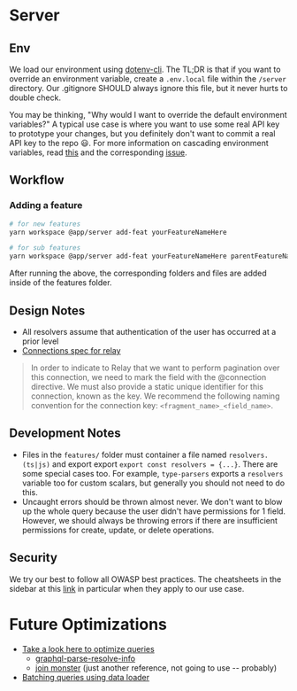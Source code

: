 # Server

## Env

We load our environment using [dotenv-cli](https://www.npmjs.com/package/dotenv-cli). The TL;DR is that if you want to override an environment variable, create a `.env.local` file within the `/server` directory. Our .gitignore SHOULD always ignore this file, but it never hurts to double check.

You may be thinking, "Why would I want to override the default environment variables?" A typical use case is where you want to use some real API key to prototype your changes, but you definitely don't want to commit a real API key to the repo :smiley:. For more information on cascading environment variables, read [this](https://github.com/entropitor/dotenv-cli#cascading-env-variables) and the corresponding [issue](https://github.com/entropitor/dotenv-cli/issues/37).

## Workflow

### Adding a feature

```bash
# for new features
yarn workspace @app/server add-feat yourFeatureNameHere

# for sub features
yarn workspace @app/server add-feat yourFeatureNameHere parentFeatureName
```

After running the above, the corresponding folders and files are added inside of the features folder.

## Design Notes

-   All resolvers assume that authentication of the user has occurred at a prior level
-   [Connections spec for relay](https://relay.dev/graphql/connections.htm#)
> In order to indicate to Relay that we want to perform pagination over this connection, we need to mark the field with the @connection directive. We must also provide a static unique identifier for this connection, known as the key. We recommend the following naming convention for the connection key: `<fragment_name>_<field_name>`.

## Development Notes

-   Files in the `features/` folder must container a file named `resolvers.(ts|js)` and export export `export const resolvers = {...}`. There are some special cases too. For example, `type-parsers` exports a `resolvers` variable too for custom scalars, but generally you should not need to do this.
-   Uncaught errors should be thrown almost never. We don't want to blow up the whole query because the user didn't have permissions for 1 field. However, we should always be throwing errors if there are insufficient permissions for create, update, or delete operations.

## Security

We try our best to follow all OWASP best practices. The cheatsheets in the sidebar at this [link](https://cheatsheetseries.owasp.org/index.html) in particular when they apply to our use case.

# Future Optimizations

-   [Take a look here to optimize queries](https://stackoverflow.com/a/59871178/15437092)
    -   [graphql-parse-resolve-info](https://www.npmjs.com/package/graphql-parse-resolve-info)
    -   [join monster](https://www.npmjs.com/package/join-monster) (just another reference, not going to use -- probably)
-   [Batching queries using data loader](https://github.com/graphql/dataloader)

